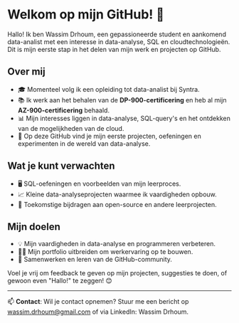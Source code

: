 # Welkom op mijn GitHub! 👋

Hallo! Ik ben Wassim Drhoum, een gepassioneerde student en aankomend data-analist met een interesse in data-analyse, SQL en cloudtechnologieën. Dit is mijn eerste stap in het delen van mijn werk en projecten op GitHub.

## Over mij
- 🎓 Momenteel volg ik een opleiding tot data-analist bij Syntra.
- 📚 Ik werk aan het behalen van de **DP-900-certificering** en heb al mijn **AZ-900-certificering** behaald.
- 📊 Mijn interesses liggen in data-analyse, SQL-query's en het ontdekken van de mogelijkheden van de cloud.
- 🌱 Op deze GitHub vind je mijn eerste projecten, oefeningen en experimenten in de wereld van data-analyse.

## Wat je kunt verwachten
- 🖥️ SQL-oefeningen en voorbeelden van mijn leerproces.
- 📈 Kleine data-analyseprojecten waarmee ik vaardigheden opbouw.
- 🌟 Toekomstige bijdragen aan open-source en andere leerprojecten.

## Mijn doelen
- 💡 Mijn vaardigheden in data-analyse en programmeren verbeteren.
- 🧑‍💻 Mijn portfolio uitbreiden om werkervaring op te bouwen.
- 🚀 Samenwerken en leren van de GitHub-community.

Voel je vrij om feedback te geven op mijn projecten, suggesties te doen, of gewoon even "Hallo!" te zeggen! 😊

---

📫 **Contact**: Wil je contact opnemen? Stuur me een bericht op wassim.drhoum@gmail.com of via LinkedIn: Wassim Drhoum.
